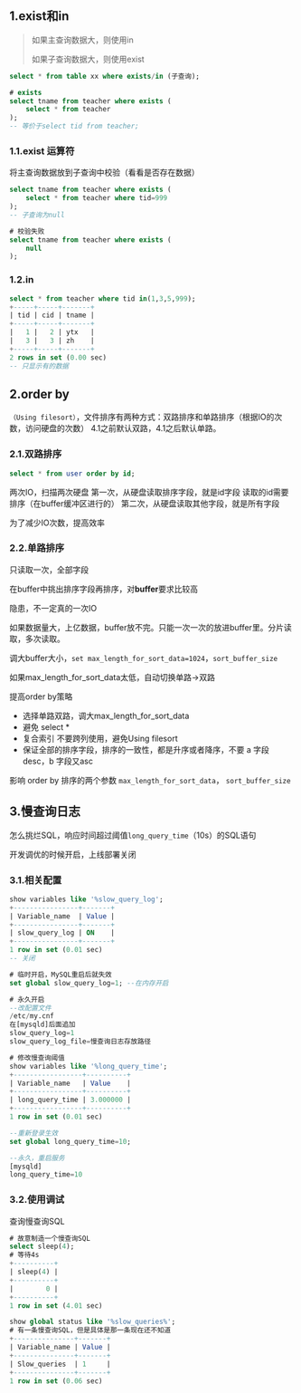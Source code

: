 ## 1.exist和in
> 如果主查询数据大，则使用in
>
> 如果子查询数据大，则使用exist
```sql
select * from table xx where exists/in (子查询);

# exists
select tname from teacher where exists (
    select * from teacher
);
-- 等价于select tid from teacher;
```

### 1.1.exist 运算符
将主查询数据放到子查询中校验（看看是否存在数据）

```sql
select tname from teacher where exists (
    select * from teacher where tid=999
);
-- 子查询为null

# 校验失败
select tname from teacher where exists (
    null
);
```

### 1.2.in
```sql
select * from teacher where tid in(1,3,5,999);
+-----+-----+-------+
| tid | cid | tname |
+-----+-----+-------+
|   1 |   2 | ytx   |
|   3 |   3 | zh    |
+-----+-----+-------+
2 rows in set (0.00 sec)
-- 只显示有的数据
```

## 2.order by
`（Using filesort）`，文件排序有两种方式：双路排序和单路排序（根据IO的次数，访问硬盘的次数）
4.1之前默认双路，4.1之后默认单路。

### 2.1.双路排序
```sql
select * from user order by id;
```
两次IO，扫描两次硬盘
第一次，从硬盘读取排序字段，就是id字段
读取的id需要排序（在buffer缓冲区进行的）
第二次，从硬盘读取其他字段，就是所有字段

为了减少IO次数，提高效率

### 2.2.单路排序
只读取一次，全部字段

在buffer中挑出排序字段再排序，对**buffer**要求比较高

隐患，不一定真的一次IO

如果数据量大，上亿数据，buffer放不完。只能一次一次的放进buffer里。分片读取，多次读取。

调大buffer大小，`set max_length_for_sort_data=1024`，`sort_buffer_size`

如果max_length_for_sort_data太低，自动切换单路->双路

提高order by策略
- 选择单路双路，调大max_length_for_sort_data
- 避免 select *
- 复合索引 不要跨列使用，避免Using filesort
- 保证全部的排序字段，排序的一致性，都是升序或者降序，不要 a 字段 desc，b 字段又asc

影响 order by 排序的两个参数 `max_length_for_sort_data`， `sort_buffer_size`

## 3.慢查询日志
怎么挑烂SQL，响应时间超过阈值`long_query_time`（10s）的SQL语句

开发调优的时候开启，上线部署关闭
### 3.1.相关配置
```sql
show variables like '%slow_query_log';
+----------------+-------+
| Variable_name  | Value |
+----------------+-------+
| slow_query_log | ON    |
+----------------+-------+
1 row in set (0.01 sec)
-- 关闭

# 临时开启，MySQL重启后就失效
set global slow_query_log=1; --在内存开启

# 永久开启
--改配置文件
/etc/my.cnf
在[mysqld]后面追加
slow_query_log=1
slow_query_log_file=慢查询日志存放路径

# 修改慢查询阈值
show variables like '%long_query_time';
+-----------------+----------+
| Variable_name   | Value    |
+-----------------+----------+
| long_query_time | 3.000000 |
+-----------------+----------+
1 row in set (0.01 sec)

--重新登录生效
set global long_query_time=10;

--永久，重启服务
[mysqld]
long_query_time=10
```

### 3.2.使用调试
查询慢查询SQL
```sql
# 故意制造一个慢查询SQL
select sleep(4);
# 等待4s
+----------+
| sleep(4) |
+----------+
|        0 |
+----------+
1 row in set (4.01 sec)

show global status like '%slow_queries%';
# 有一条慢查询SQL，但是具体是那一条现在还不知道
+---------------+-------+
| Variable_name | Value |
+---------------+-------+
| Slow_queries  | 1     |
+---------------+-------+
1 row in set (0.06 sec)
```




